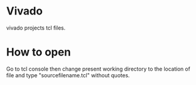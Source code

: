 # Vivado
vivado projects tcl files.

# How to open
Go to tcl console then change present working directory to the location of file and type "source<space>filename.tcl" without quotes.
